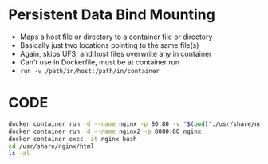 # Persistent Data Bind Mounting

- Maps a host file or directory to a container file or directory
- Basically just two locations pointing to the same file(s)
- Again, skips UFS, and host files overwrite any in container
- Can't use in Dockerfile, must be at container run
- `run -v /path/in/host:/path/in/container`

# CODE
```bash
docker container run -d --name nginx -p 80:80 -v "$(pwd)":/usr/share/nginx/html nginx
docker container run -d --name nginx2 -p 8080:80 nginx
docker container exec -it nginx bash
cd /usr/share/nginx/html
ls -al
```

